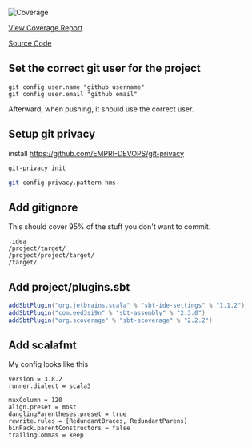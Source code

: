 ![Coverage](https://epic-64.github.io/my-cool-website/coverage/coverage-badge.svg)

[View Coverage Report](https://epic-64.github.io/my-cool-website/coverage/index.html)

[Source Code](https://github.com/epic-64/my-cool-website)

## Set the correct git user for the project
```
git config user.name "github username"
git config user.email "github email"
```
Afterward, when pushing, it should use the correct user.

## Setup git privacy
install https://github.com/EMPRI-DEVOPS/git-privacy
```bash
git-privacy init
```
```bash
git config privacy.pattern hms
```

## Add gitignore
This should cover 95% of the stuff you don't want to commit.
```
.idea
/project/target/
/project/project/target/
/target/
```

## Add project/plugins.sbt
```scala
addSbtPlugin("org.jetbrains.scala" % "sbt-ide-settings" % "1.1.2")
addSbtPlugin("com.eed3si9n" % "sbt-assembly" % "2.3.0")
addSbtPlugin("org.scoverage" % "sbt-scoverage" % "2.2.2")
```

## Add scalafmt
My config looks like this
```hocon
version = 3.8.2
runner.dialect = scala3

maxColumn = 120
align.preset = most
danglingParentheses.preset = true
rewrite.rules = [RedundantBraces, RedundantParens]
binPack.parentConstructors = false
trailingCommas = keep
```

